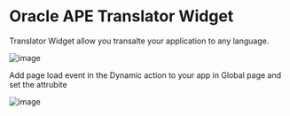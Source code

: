 # Oracle APE Translator Widget

Translator Widget allow you transalte your application to any language.

![image](https://github.com/codixai/oracle-apex-translator-widget/assets/142397845/533d9f07-3a1c-42ec-8d6d-467ffe68ec21)

Add page load event in the Dynamic action to your app in Global page and set the attrubite

![image](https://github.com/codixai/oracle-apex-translator-widget/assets/142397845/6e38d3f6-c7c4-4be3-953b-b4818bd63087)

